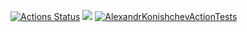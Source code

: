 [![Actions Status](https://github.com/Airman57/php-project-48/workflows/hexlet-check/badge.svg)](https://github.com/Airman57/php-project-48/actions)
<a href="https://asciinema.org/a/6u1Lec10CRGFqnXLDsfZ6S6oe" target="_blank"><img src="https://asciinema.org/a/6u1Lec10CRGFqnXLDsfZ6S6oe.svg" /></a>
[![AlexandrKonishchevActionTests](https://github.com/Airman57/php-project-48/actions/workflows/lintAndTest.yml/badge.svg)](https://github.com/Airman57/php-project-48/actions/workflows/lintAndTest.yml)